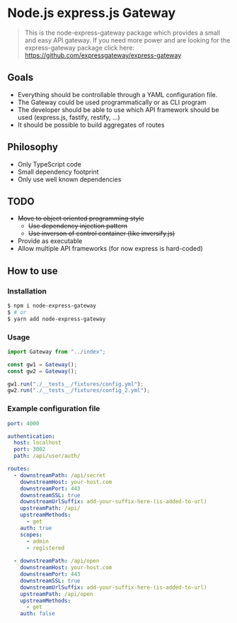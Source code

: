 # Node.js express.js Gateway

> This is the node-express-gateway package which provides a small and easy API gateway. If you need more power and are looking for the express-gateway package click here: https://github.com/expressgateway/express-gateway

## Goals

* Everything should be controllable through a YAML configuration file.
* The Gateway could be used programmatically or as CLI program
* The developer should be able to use which API framework should be used (express.js, fastify, restify, ...)
* It should be possible to build aggregates of routes

## Philosophy

* Only TypeScript code
* Small dependency footprint
* Only use well known dependencies

## TODO

* ~~Move to object oriented programming style~~
  * ~~Use dependency injection pattern~~
  * ~~Use inverson of control container (like inversify.js)~~
* Provide as executable
* Allow multiple API frameworks (for now express is hard-coded)

## How to use

### Installation

```bash
$ npm i node-express-gateway
$ # or
$ yarn add node-express-gateway
```

### Usage
```js
import Gateway from "../index";

const gw1 = Gateway();
const gw2 = Gateway();

gw1.run("./__tests__/fixtures/config.yml");
gw2.run("./__tests__/fixtures/config_2.yml");
```

### Example configuration file
```yaml
port: 4000

authentication:
  host: localhost
  port: 3002
  path: /api/user/auth/

routes:
  - downstreamPath: /api/secret
    downstreamHost: your-host.com
    downstreamPort: 443
    downstreamSSL: true
    downstreamUrlSuffix: add-your-suffix-here-(is-added-to-url)
    upstreamPath: /api/
    upstreamMethods:
      - get
    auth: true
    scopes:
      - admin
      - registered
    
  - downstreamPath: /api/open
    downstreamHost: your-host.com
    downstreamPort: 443
    downstreamSSL: true
    downstreamUrlSuffix: add-your-suffix-here-(is-added-to-url)
    upstreamPath: /api/open
    upstreamMethods:
      - get
    auth: false
```
